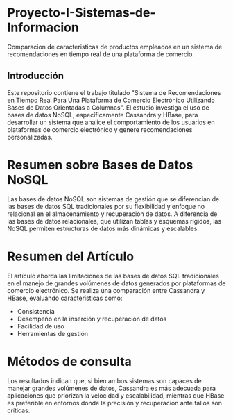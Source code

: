 # Proyecto-I-Sistemas-de-Informacion
Comparacion de caracteristicas de productos empleados en un sistema de recomendaciones en tiempo real de una plataforma de comercio.

## Introducción 
Este repositorio contiene el trabajo titulado "Sistema de Recomendaciones en Tiempo Real Para Una Plataforma de Comercio Electrónico Utilizando Bases de Datos Orientadas a Columnas". El estudio investiga el uso de bases de datos NoSQL, específicamente Cassandra y HBase, para desarrollar un sistema que analice el comportamiento de los usuarios en plataformas de comercio electrónico y genere recomendaciones personalizadas.

# Resumen sobre Bases de Datos NoSQL
Las bases de datos NoSQL  son sistemas de gestión que se diferencian de las bases de datos SQL tradicionales por su flexibilidad y enfoque no relacional en el almacenamiento y recuperación de datos. A diferencia de las bases de datos relacionales, que utilizan tablas y esquemas rígidos, las NoSQL permiten estructuras de datos más dinámicas y escalables.

# Resumen del Artículo
El artículo aborda las limitaciones de las bases de datos SQL tradicionales en el manejo de grandes volúmenes de datos generados por plataformas de comercio electrónico. Se realiza una comparación entre Cassandra y HBase, evaluando características como:
- Consistencia
- Desempeño en la inserción y recuperación de datos
- Facilidad de uso
- Herramientas de gestión

# Métodos de consulta
Los resultados indican que, si bien ambos sistemas son capaces de manejar grandes volúmenes de datos, Cassandra es más adecuada para aplicaciones que priorizan la velocidad y escalabilidad, mientras que HBase es preferible en entornos donde la precisión y recuperación ante fallos son críticas.
